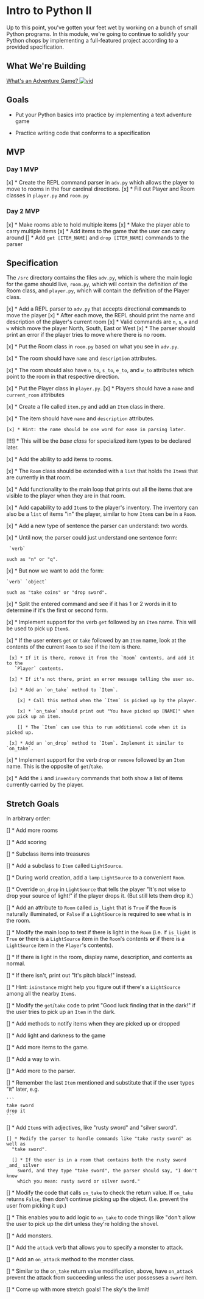 # Intro to Python II

Up to this point, you've gotten your feet wet by working on a bunch of small Python programs. In this module, we're going to continue to solidify your Python chops by implementing a full-featured project according to a provided specification.


## What We're Building
[What's an Adventure Game? ![vid](https://tk-assets.lambdaschool.com/7928cdb4-b8a3-45a6-b231-5b9d1fc1e002_ScreenShot2019-03-22at5.47.28PM.png)](https://youtu.be/WaZccFqJUT8)


## Goals

* Put your Python basics into practice by implementing a text adventure game

* Practice writing code that conforms to a specification


## MVP

### Day 1 MVP

[x] * Create the REPL command parser in `adv.py` which allows the player to move to rooms
  in the four cardinal directions.
[x] * Fill out Player and Room classes in `player.py` and `room.py`

### Day 2 MVP

[x] * Make rooms able to hold multiple items
[x] * Make the player able to carry multiple items
[x] * Add items to the game that the user can carry around
[] * Add `get [ITEM_NAME]` and `drop [ITEM_NAME]` commands to the parser

## Specification

The `/src` directory contains the files `adv.py`, which is where the main logic for the game should live, `room.py`, which will contain the definition of the Room class, and `player.py`, which will contain the definition of the Player class.


[x] * Add a REPL parser to `adv.py` that accepts directional commands to move the player
  [x] * After each move, the REPL should print the name and description of the player's current room
  [x] * Valid commands are `n`, `s`, `e` and `w` which move the player North, South, East or West
  [x] * The parser should print an error if the player tries to move where there is no room.

[x] * Put the Room class in `room.py` based on what you see in `adv.py`.

  [x] * The room should have `name` and `description` attributes.

  [x] * The room should also have `n_to`, `s_to`, `e_to`, and `w_to` attributes
    which point to the room in that respective direction.

[x] * Put the Player class in `player.py`.
  [x] * Players should have a `name` and `current_room` attributes


[x] * Create a file called `item.py` and add an `Item` class in there.

  [x] * The item should have `name` and `description` attributes.

    [x] * Hint: the name should be one word for ease in parsing later.

  [!!!] * This will be the _base class_ for specialized item types to be declared
    later.

[x] * Add the ability to add items to rooms.

  [x] * The `Room` class should be extended with a `list` that holds the `Item`s
    that are currently in that room.

  [x] * Add functionality to the main loop that prints out all the items that are
    visible to the player when they are in that room.

[x] * Add capability to add `Item`s to the player's inventory. The inventory can
  also be a `list` of items "in" the player, similar to how `Item`s can be in a
  `Room`.

[x] * Add a new type of sentence the parser can understand: two words.

  [x] * Until now, the parser could just understand one sentence form:

     `verb`

    such as "n" or "q".

  [x] * But now we want to add the form:

    `verb` `object`

    such as "take coins" or "drop sword".

  [x] * Split the entered command and see if it has 1 or 2 words in it to determine
    if it's the first or second form.

[x] * Implement support for the verb `get` followed by an `Item` name. This will be
  used to pick up `Item`s.

  [x] * If the user enters `get` or `take` followed by an `Item` name, look at the
    contents of the current `Room` to see if the item is there.

     [x] * If it is there, remove it from the `Room` contents, and add it to the
       `Player` contents.

     [x] * If it's not there, print an error message telling the user so.

     [x] * Add an `on_take` method to `Item`.

        [x] * Call this method when the `Item` is picked up by the player.

        [x] * `on_take` should print out "You have picked up [NAME]" when you pick up an item.

        [] * The `Item` can use this to run additional code when it is picked up.

     [x] * Add an `on_drop` method to `Item`. Implement it similar to `on_take`.

[x] * Implement support for the verb `drop` or `remove` followed by an `Item` name. This is the
  opposite of `get`/`take`.

[x] * Add the `i` and `inventory` commands that both show a list of items currently
  carried by the player.


## Stretch Goals

In arbitrary order:

[] * Add more rooms

[] * Add scoring

[] * Subclass items into treasures

[] * Add a subclass to `Item` called `LightSource`.

  [] * During world creation, add a `lamp` `LightSource` to a convenient `Room`.

  [] * Override `on_drop` in `LightSource` that tells the player "It's not wise to
  drop your source of light!" if the player drops it. (But still lets them drop
  it.)

  [] * Add an attribute to `Room` called `is_light` that is `True` if the `Room` is
  naturally illuminated, or `False` if a `LightSource` is required to see what
  is in the room.

  [] * Modify the main loop to test if there is light in the `Room` (i.e. if
    `is_light` is `True` **or** there is a `LightSource` item in the `Room`'s
    contents **or** if there is a `LightSource` item in the `Player`'s contents).

  [] * If there is light in the room, display name, description, and contents as
    normal.

  [] * If there isn't, print out "It's pitch black!" instead.

  [] * Hint: `isinstance` might help you figure out if there's a `LightSource`
    among all the nearby `Item`s.

  [] * Modify the `get`/`take` code to print "Good luck finding that in the dark!" if
  the user tries to pick up an `Item` in the dark.

[] * Add methods to notify items when they are picked up or dropped

[] * Add light and darkness to the game

[] * Add more items to the game.

[] * Add a way to win.

[] * Add more to the parser.

  [] * Remember the last `Item` mentioned and substitute that if the user types
    "it" later, e.g.

    ```
    take sword
    drop it
    ```

  [] * Add `Item`s with adjectives, like "rusty sword" and "silver sword".

    [] * Modify the parser to handle commands like "take rusty sword" as well as
      "take sword".

      [] * If the user is in a room that contains both the rusty sword _and_ silver
        sword, and they type "take sword", the parser should say, "I don't know
        which you mean: rusty sword or silver sword."

[] * Modify the code that calls `on_take` to check the return value. If `on_take`
  returns `False`, then don't continue picking up the object. (I.e. prevent the
  user from picking it up.)

  [] * This enables you to add logic to `on_take` to code things like "don't allow
    the user to pick up the dirt unless they're holding the shovel.

[] * Add monsters.

[] * Add the `attack` verb that allows you to specify a monster to attack.

[] * Add an `on_attack` method to the monster class.

[] * Similar to the `on_take` return value modification, above, have `on_attack`
  prevent the attack from succeeding unless the user possesses a `sword` item.

[] * Come up with more stretch goals! The sky's the limit!
